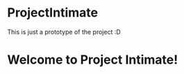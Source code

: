 # ProjectIntimate
This is just a prototype of the project :D

<h1>Welcome to Project Intimate!</h1>
